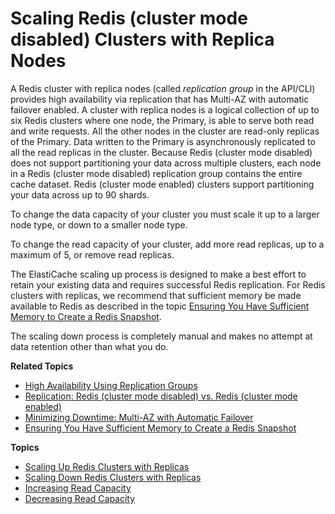 # Scaling Redis \(cluster mode disabled\) Clusters with Replica Nodes<a name="Scaling.RedisReplGrps"></a>

A Redis cluster with replica nodes \(called *replication group* in the API/CLI\) provides high availability via replication that has Multi\-AZ with automatic failover enabled\. A cluster with replica nodes is a logical collection of up to six Redis clusters where one node, the Primary, is able to serve both read and write requests\. All the other nodes in the cluster are read\-only replicas of the Primary\. Data written to the Primary is asynchronously replicated to all the read replicas in the cluster\. Because Redis \(cluster mode disabled\) does not support partitioning your data across multiple clusters, each node in a Redis \(cluster mode disabled\) replication group contains the entire cache dataset\. Redis \(cluster mode enabled\) clusters support partitioning your data across up to 90 shards\.

To change the data capacity of your cluster you must scale it up to a larger node type, or down to a smaller node type\.

To change the read capacity of your cluster, add more read replicas, up to a maximum of 5, or remove read replicas\.

The ElastiCache scaling up process is designed to make a best effort to retain your existing data and requires successful Redis replication\. For Redis clusters with replicas, we recommend that sufficient memory be made available to Redis as described in the topic [Ensuring You Have Sufficient Memory to Create a Redis Snapshot](BestPractices.BGSAVE.md)\. 

 The scaling down process is completely manual and makes no attempt at data retention other than what you do\.

**Related Topics**
+ [High Availability Using Replication Groups](Replication.md)
+ [Replication: Redis \(cluster mode disabled\) vs\. Redis \(cluster mode enabled\)](Replication.Redis-RedisCluster.md)
+ [Minimizing Downtime: Multi\-AZ with Automatic Failover](AutoFailover.md)
+ [Ensuring You Have Sufficient Memory to Create a Redis Snapshot](BestPractices.BGSAVE.md)

**Topics**
+ [Scaling Up Redis Clusters with Replicas](Scaling.RedisReplGrps.ScaleUp.md)
+ [Scaling Down Redis Clusters with Replicas](Scaling.RedisReplGrps.ScaleDown.md)
+ [Increasing Read Capacity](Scaling.RedisReplGrps.ScaleOut.md)
+ [Decreasing Read Capacity](Scaling.RedisReplGrps.ScaleIn.md)